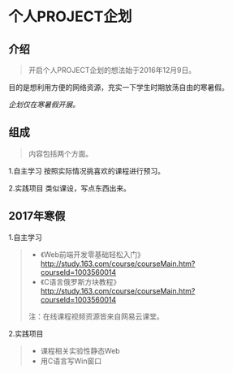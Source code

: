 # 个人PROJECT企划

## 介绍
> 开启个人PROJECT企划的想法始于2016年12月9日。

目的是想利用方便的网络资源，充实一下学生时期放荡自由的寒暑假。

_企划仅在寒暑假开展。_

## 组成
> 内容包括两个方面。

1.自主学习
按照实际情况挑喜欢的课程进行预习。

2.实践项目
类似课设，写点东西出来。


## 2017年寒假
1.自主学习
> * 《Web前端开发零基础轻松入门》http://study.163.com/course/courseMain.htm?courseId=1003560014
> * 《C语言俄罗斯方块教程》http://study.163.com/course/courseMain.htm?courseId=1003560014
> 
> 注：在线课程视频资源皆来自网易云课堂。

2.实践项目
> * 课程相关实验性静态Web
> * 用C语言写Win窗口

